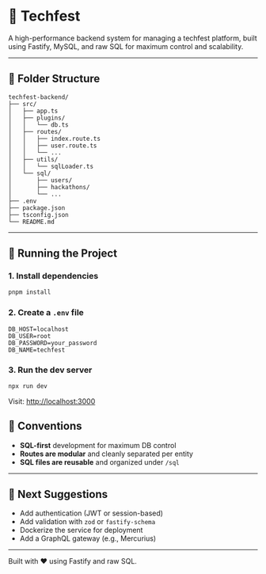 # 🚀 Techfest

A high-performance backend system for managing a techfest platform, built using Fastify, MySQL, and raw SQL for maximum control and scalability.

---


## 📁 Folder Structure

```
techfest-backend/
├── src/
│   ├── app.ts                   
│   ├── plugins/
│   │   └── db.ts                 
│   ├── routes/                   
│   │   ├── index.route.ts
│   │   ├── user.route.ts
│   │   └── ...
│   ├── utils/
│   │   └── sqlLoader.ts        
│   └── sql/                      
│       ├── users/
│       ├── hackathons/
│       └── ...
├── .env
├── package.json
├── tsconfig.json
└── README.md
```

---

## 🚀 Running the Project

### 1. Install dependencies
```bash
pnpm install
```

### 2. Create a `.env` file
```
DB_HOST=localhost
DB_USER=root
DB_PASSWORD=your_password
DB_NAME=techfest
```

### 3. Run the dev server
```bash
npx run dev
```

Visit: [http://localhost:3000](http://localhost:3000)


## 📌 Conventions

- **SQL-first** development for maximum DB control
- **Routes are modular** and cleanly separated per entity
- **SQL files are reusable** and organized under `/sql`

---

## 🧪 Next Suggestions

- Add authentication (JWT or session-based)
- Add validation with `zod` or `fastify-schema`
- Dockerize the service for deployment
- Add a GraphQL gateway (e.g., Mercurius)

---

Built with ❤️ using Fastify and raw SQL.
